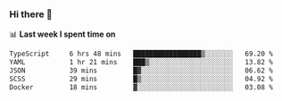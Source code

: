 ### Hi there 👋

<!--
**DBvc/DBvc** is a ✨ _special_ ✨ repository because its `README.md` (this file) appears on your GitHub profile.

Here are some ideas to get you started:

- 🔭 I’m currently working on ...
- 🌱 I’m currently learning ...
- 👯 I’m looking to collaborate on ...
- 🤔 I’m looking for help with ...
- 💬 Ask me about ...
- 📫 How to reach me: ...
- 😄 Pronouns: ...
- ⚡ Fun fact: ...
-->

📊 **Last week I spent time on**
<!--START_SECTION:waka-->

```txt
TypeScript     6 hrs 48 mins   █████████████████▒░░░░░░░   69.20 %
YAML           1 hr 21 mins    ███▒░░░░░░░░░░░░░░░░░░░░░   13.82 %
JSON           39 mins         █▓░░░░░░░░░░░░░░░░░░░░░░░   06.62 %
SCSS           29 mins         █▒░░░░░░░░░░░░░░░░░░░░░░░   04.92 %
Docker         18 mins         ▓░░░░░░░░░░░░░░░░░░░░░░░░   03.08 %
```

<!--END_SECTION:waka-->
